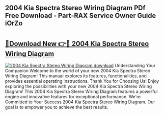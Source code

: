 ## 2004 Kia Spectra Stereo Wiring Diagram PDf Free Download - Part-RAX Service Owner Guide iOrZo

# <h2><a href="http://dfhklfr.blite.top/?on=2004+Kia+Spectra+Stereo+Wiring+Diagram">🔗Download New 👉🔴 2004 Kia Spectra Stereo Wiring Diagram</a></h2>

[![2004 Kia Spectra Stereo Wiring Diagram download](https://i.imgur.com/lujVjoI.png)](http://dfhklfr.blite.top/?on=2004+Kia+Spectra+Stereo+Wiring+Diagram)
Understanding Your Companion Welcome to the world of your new 2004 Kia Spectra Stereo Wiring Diagram! This manual explores its features, functionalities, and provides essential operating instructions. Thank You for Choosing Us! Enjoy exploring the possibilities with your new 2004 Kia Spectra Stereo Wiring Diagram! This 2004 Kia Spectra Stereo Wiring Diagram features a powerful engine and innovative features for exceptional performance. We're Committed to Your Success 2004 Kia Spectra Stereo Wiring Diagram. Our goal is to empower you to achieve the best results.
